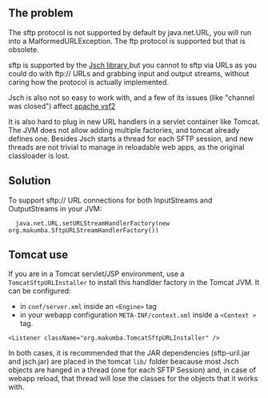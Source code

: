 The problem
------------
The sftp protocol is not supported by default by java.net.URL, you will run into a MalformedURLException. The ftp protocol is supported but that is obsolete.

sftp is supported by the [Jsch library ](https://github.com/mwiede/jsch) but you cannot to sftp via URLs as you could do with ftp:// URLs and grabbing input and output streams, without caring how the protocol is actually implemented. 

Jsch is also not so easy to work with, and a few of its issues (like "channel was closed") affect [apache vsf2](https://commons.apache.org/proper/commons-vfs/)

It is also hard to plug in new URL handlers in a servlet container like Tomcat.  The JVM does not allow adding multiple factories, and tomcat already defines one. Besides Jsch starts a thread for each SFTP session, and new threads are not trivial to manage in reloadable web apps, as the original classloader is lost.

Solution
--------
To support sftp:// URL connections for both InputStreams and OutputStreams in your JVM:

```
  java.net.URL.setURLStreamHandlerFactory(new org.makumba.SftpURLStreamHandlerFactory())
```

Tomcat use
----------
If you are in a Tomcat servlet/JSP environment, use a `TomcatSftpURLInstaller` to install this handlder factory in the Tomcat JVM. It can be configured:
- in `conf/server.xml` inside an `<Engine>` tag
- in your webapp configuration `META-INF/context.xml`  inside a `<Context >` tag.

```
<Listener className="org.makumba.TomcatSftpURLInstaller" />
```

In both cases, it is recommended that the JAR dependencies (sftp-uril.jar and jsch.jar) are placed in the tomcat `lib/` folder beacause most Jsch objects are hanged in a thread (one for each SFTP Session) and, in case of webapp reload, that thread will lose the classes for the objects that it works with.
